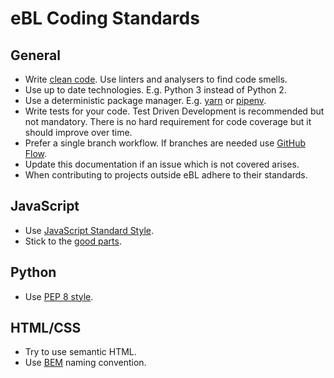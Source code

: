 # eBL Coding Standards

## General

- Write [clean code](https://www.amazon.de/Clean-Code-Handbook-Software-Craftsmanship/dp/0132350882). Use linters and analysers to find code smells.
- Use up to date technologies. E.g. Python 3 instead of Python 2.
- Use a deterministic package manager. E.g. [yarn](https://yarnpkg.com/lang/en/) or [pipenv](https://docs.pipenv.org/).
- Write tests for your code. Test Driven Development is recommended but not mandatory. There is no hard requirement for code coverage but it should improve over time.
- Prefer a single branch workflow. If branches are needed use [GitHub Flow](https://guides.github.com/introduction/flow/).
- Update this documentation if an issue which is not covered arises.
- When contributing to projects outside eBL adhere to their standards.

## JavaScript

- Use [JavaScript Standard Style](https://standardjs.com/).
- Stick to the [good parts](https://smile.amazon.de/JavaScript-Parts-Working-Shallow-Grain/dp/0596517742).

## Python

- Use [PEP 8 style](https://pep8.org).

## HTML/CSS

- Try to use semantic HTML.
- Use [BEM](http://getbem.com/) naming convention. 
